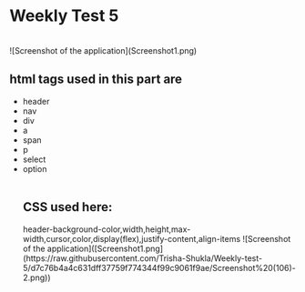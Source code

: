 <h1>Weekly Test 5</h1>
<br>
![Screenshot of the application](Screenshot1.png)
<br>
<h2>html tags used in this part are</h2>
<ul>
  <li>header</li>
  <li>nav</li>
  <li>div</li>
  <li>a</li>
  <li>span</li>
  <li>p</li>
  <li>select</li>
  <li>option</li>
  <br>
  <h2>CSS used here:</h2>
  header-background-color,width,height,max-width,cursor,color,display(flex),justify-content,align-items
  ![Screenshot of the application]([Screenshot1.png](https://raw.githubusercontent.com/Trisha-Shukla/Weekly-test-5/d7c76b4a4c631dff37759f774344f99c9061f9ae/Screenshot%20(106)-2.png))

  
  
  
  
</ul>
